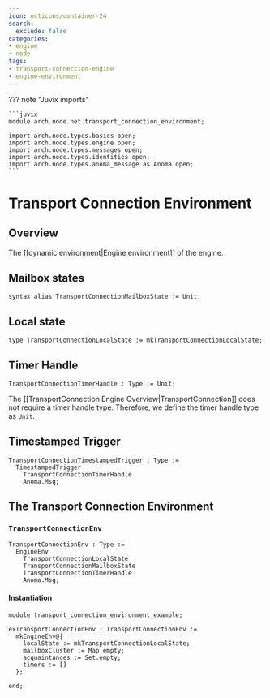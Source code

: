 ```yaml
---
icon: octicons/container-24
search:
  exclude: false
categories:
- engine
- node
tags:
- transport-connection-engine
- engine-environment
---
```


??? note "Juvix imports"

    ```juvix
    module arch.node.net.transport_connection_environment;

    import arch.node.types.basics open;
    import arch.node.types.engine open;
    import arch.node.types.messages open;
    import arch.node.types.identities open;
    import arch.node.types.anoma_message as Anoma open;
    ```

# Transport Connection Environment

## Overview

The [[dynamic environment|Engine environment]] of the engine.

## Mailbox states

```juvix
syntax alias TransportConnectionMailboxState := Unit;
```

## Local state

```juvix
type TransportConnectionLocalState := mkTransportConnectionLocalState;
```

## Timer Handle

```juvix
TransportConnectionTimerHandle : Type := Unit;
```

The [[TransportConnection Engine Overview|TransportConnection]] does not require a timer handle type.
Therefore, we define the timer handle type as `Unit`.

## Timestamped Trigger

<!-- --8<-- [start:TemplateTimestampedTrigger] -->
```juvix
TransportConnectionTimestampedTrigger : Type :=
  TimestampedTrigger
    TransportConnectionTimerHandle
    Anoma.Msg;
```
<!-- --8<-- [end:TemplateTimestampedTrigger] -->

## The Transport Connection Environment

### `TransportConnectionEnv`

<!-- --8<-- [start:TransportConnectionEnv] -->
```juvix
TransportConnectionEnv : Type :=
  EngineEnv
    TransportConnectionLocalState
    TransportConnectionMailboxState
    TransportConnectionTimerHandle
    Anoma.Msg;
```
<!-- --8<-- [end:TransportConnectionEnv] -->

#### Instantiation

<!-- --8<-- [start:exTransportConnectionEnv] -->
```juvix extract-module-statements
module transport_connection_environment_example;

exTransportConnectionEnv : TransportConnectionEnv :=
  mkEngineEnv@{
    localState := mkTransportConnectionLocalState;
    mailboxCluster := Map.empty;
    acquaintances := Set.empty;
    timers := []
  };

end;
```
<!-- --8<-- [end:exTransportConnectionEnv] -->
